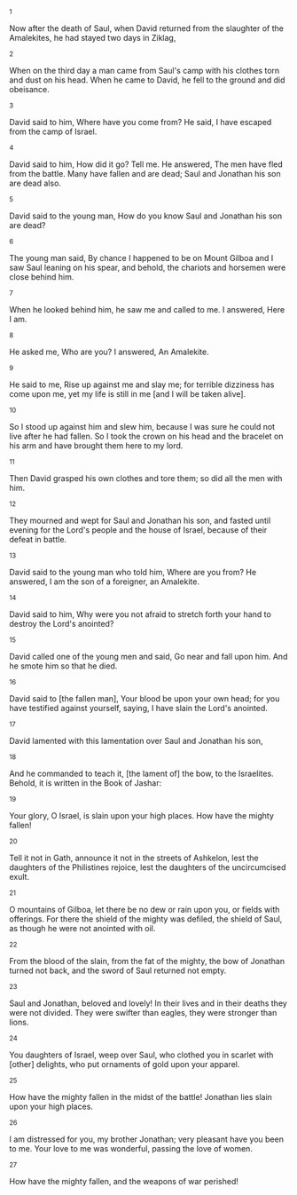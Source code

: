 <sup>1</sup> 

Now after the death of Saul, when David returned from the slaughter of the Amalekites, he had stayed two days in Ziklag, 

<sup>2</sup> 

When on the third day a man came from Saul's camp with his clothes torn and dust on his head. When he came to David, he fell to the ground and did obeisance. 

<sup>3</sup> 

David said to him, Where have you come from? He said, I have escaped from the camp of Israel. 

<sup>4</sup> 

David said to him, How did it go? Tell me. He answered, The men have fled from the battle. Many have fallen and are dead; Saul and Jonathan his son are dead also. 

<sup>5</sup> 

David said to the young man, How do you know Saul and Jonathan his son are dead? 

<sup>6</sup> 

The young man said, By chance I happened to be on Mount Gilboa and I saw Saul leaning on his spear, and behold, the chariots and horsemen were close behind him. 

<sup>7</sup> 

When he looked behind him, he saw me and called to me. I answered, Here I am. 

<sup>8</sup> 

He asked me, Who are you? I answered, An Amalekite. 

<sup>9</sup> 

He said to me, Rise up against me and slay me; for terrible dizziness has come upon me, yet my life is still in me [and I will be taken alive]. 

<sup>10</sup> 

So I stood up against him and slew him, because I was sure he could not live after he had fallen. So I took the crown on his head and the bracelet on his arm and have brought them here to my lord. 

<sup>11</sup> 

Then David grasped his own clothes and tore them; so did all the men with him. 

<sup>12</sup> 

They mourned and wept for Saul and Jonathan his son, and fasted until evening for the Lord's people and the house of Israel, because of their defeat in battle. 

<sup>13</sup> 

David said to the young man who told him, Where are you from? He answered, I am the son of a foreigner, an Amalekite. 

<sup>14</sup> 

David said to him, Why were you not afraid to stretch forth your hand to destroy the Lord's anointed? 

<sup>15</sup> 

David called one of the young men and said, Go near and fall upon him. And he smote him so that he died. 

<sup>16</sup> 

David said to [the fallen man], Your blood be upon your own head; for you have testified against yourself, saying, I have slain the Lord's anointed. 

<sup>17</sup> 

David lamented with this lamentation over Saul and Jonathan his son, 

<sup>18</sup> 

And he commanded to teach it, [the lament of] the bow, to the Israelites. Behold, it is written in the Book of Jashar: 

<sup>19</sup> 

Your glory, O Israel, is slain upon your high places. How have the mighty fallen! 

<sup>20</sup> 

Tell it not in Gath, announce it not in the streets of Ashkelon, lest the daughters of the Philistines rejoice, lest the daughters of the uncircumcised exult. 

<sup>21</sup> 

O mountains of Gilboa, let there be no dew or rain upon you, or fields with offerings. For there the shield of the mighty was defiled, the shield of Saul, as though he were not anointed with oil. 

<sup>22</sup> 

From the blood of the slain, from the fat of the mighty, the bow of Jonathan turned not back, and the sword of Saul returned not empty. 

<sup>23</sup> 

Saul and Jonathan, beloved and lovely! In their lives and in their deaths they were not divided. They were swifter than eagles, they were stronger than lions. 

<sup>24</sup> 

You daughters of Israel, weep over Saul, who clothed you in scarlet with [other] delights, who put ornaments of gold upon your apparel. 

<sup>25</sup> 

How have the mighty fallen in the midst of the battle! Jonathan lies slain upon your high places. 

<sup>26</sup> 

I am distressed for you, my brother Jonathan; very pleasant have you been to me. Your love to me was wonderful, passing the love of women. 

<sup>27</sup> 

How have the mighty fallen, and the weapons of war perished!